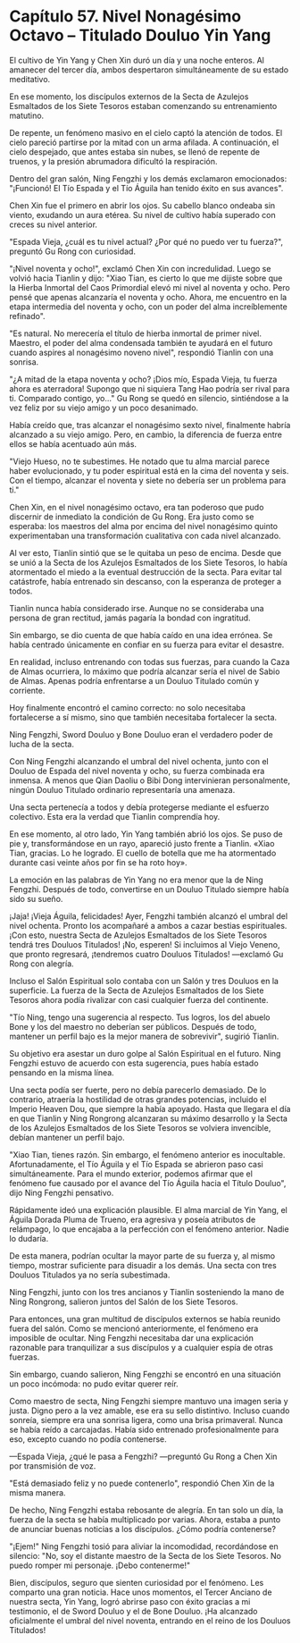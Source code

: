 
# Capítulo 57. Nivel Nonagésimo Octavo – Titulado Douluo Yin Yang


El cultivo de Yin Yang y Chen Xin duró un día y una noche enteros. Al amanecer del tercer día, ambos despertaron simultáneamente de su estado meditativo.

En ese momento, los discípulos externos de la Secta de Azulejos Esmaltados de los Siete Tesoros estaban comenzando su entrenamiento matutino.

De repente, un fenómeno masivo en el cielo captó la atención de todos. El cielo pareció partirse por la mitad con un arma afilada. A continuación, el cielo despejado, que antes estaba sin nubes, se llenó de repente de truenos, y la presión abrumadora dificultó la respiración.

Dentro del gran salón, Ning Fengzhi y los demás exclamaron emocionados: "¡Funcionó! El Tío Espada y el Tío Águila han tenido éxito en sus avances".

Chen Xin fue el primero en abrir los ojos. Su cabello blanco ondeaba sin viento, exudando un aura etérea. Su nivel de cultivo había superado con creces su nivel anterior.

"Espada Vieja, ¿cuál es tu nivel actual? ¿Por qué no puedo ver tu fuerza?", preguntó Gu Rong con curiosidad.

"¡Nivel noventa y ocho!", exclamó Chen Xin con incredulidad. Luego se volvió hacia Tianlin y dijo: "Xiao Tian, es cierto lo que me dijiste sobre que la Hierba Inmortal del Caos Primordial elevó mi nivel al noventa y ocho. Pero pensé que apenas alcanzaría el noventa y ocho. Ahora, me encuentro en la etapa intermedia del noventa y ocho, con un poder del alma increíblemente refinado".

"Es natural. No merecería el título de hierba inmortal de primer nivel. Maestro, el poder del alma condensada también te ayudará en el futuro cuando aspires al nonagésimo noveno nivel", respondió Tianlin con una sonrisa.

"¿A mitad de la etapa noventa y ocho? ¡Dios mío, Espada Vieja, tu fuerza ahora es aterradora! Supongo que ni siquiera Tang Hao podría ser rival para ti. Comparado contigo, yo..." Gu Rong se quedó en silencio, sintiéndose a la vez feliz por su viejo amigo y un poco desanimado.

Había creído que, tras alcanzar el nonagésimo sexto nivel, finalmente habría alcanzado a su viejo amigo. Pero, en cambio, la diferencia de fuerza entre ellos se había acentuado aún más.

"Viejo Hueso, no te subestimes. He notado que tu alma marcial parece haber evolucionado, y tu poder espiritual está en la cima del noventa y seis. Con el tiempo, alcanzar el noventa y siete no debería ser un problema para ti."

Chen Xin, en el nivel nonagésimo octavo, era tan poderoso que pudo discernir de inmediato la condición de Gu Rong. Era justo como se esperaba: los maestros del alma por encima del nivel nonagésimo quinto experimentaban una transformación cualitativa con cada nivel alcanzado.

Al ver esto, Tianlin sintió que se le quitaba un peso de encima. Desde que se unió a la Secta de los Azulejos Esmaltados de los Siete Tesoros, lo había atormentado el miedo a la eventual destrucción de la secta. Para evitar tal catástrofe, había entrenado sin descanso, con la esperanza de proteger a todos.

Tianlin nunca había considerado irse. Aunque no se consideraba una persona de gran rectitud, jamás pagaría la bondad con ingratitud.

Sin embargo, se dio cuenta de que había caído en una idea errónea. Se había centrado únicamente en confiar en su fuerza para evitar el desastre.

En realidad, incluso entrenando con todas sus fuerzas, para cuando la Caza de Almas ocurriera, lo máximo que podría alcanzar sería el nivel de Sabio de Almas. Apenas podría enfrentarse a un Douluo Titulado común y corriente.

Hoy finalmente encontró el camino correcto: no solo necesitaba fortalecerse a sí mismo, sino que también necesitaba fortalecer la secta.

Ning Fengzhi, Sword Douluo y Bone Douluo eran el verdadero poder de lucha de la secta.

Con Ning Fengzhi alcanzando el umbral del nivel ochenta, junto con el Douluo de Espada del nivel noventa y ocho, su fuerza combinada era inmensa. A menos que Qian Daoliu o Bibi Dong intervinieran personalmente, ningún Douluo Titulado ordinario representaría una amenaza.

Una secta pertenecía a todos y debía protegerse mediante el esfuerzo colectivo. Esta era la verdad que Tianlin comprendía hoy.

En ese momento, al otro lado, Yin Yang también abrió los ojos. Se puso de pie y, transformándose en un rayo, apareció justo frente a Tianlin. «Xiao Tian, gracias. Lo he logrado. El cuello de botella que me ha atormentado durante casi veinte años por fin se ha roto hoy».

La emoción en las palabras de Yin Yang no era menor que la de Ning Fengzhi. Después de todo, convertirse en un Douluo Titulado siempre había sido su sueño.

¡Jaja! ¡Vieja Águila, felicidades! Ayer, Fengzhi también alcanzó el umbral del nivel ochenta. Pronto los acompañaré a ambos a cazar bestias espirituales. ¡Con esto, nuestra Secta de Azulejos Esmaltados de los Siete Tesoros tendrá tres Douluos Titulados! ¡No, esperen! Si incluimos al Viejo Veneno, que pronto regresará, ¡tendremos cuatro Douluos Titulados! —exclamó Gu Rong con alegría.

Incluso el Salón Espiritual solo contaba con un Salón y tres Douluos en la superficie. La fuerza de la Secta de Azulejos Esmaltados de los Siete Tesoros ahora podía rivalizar con casi cualquier fuerza del continente.

"Tío Ning, tengo una sugerencia al respecto. Tus logros, los del abuelo Bone y los del maestro no deberían ser públicos. Después de todo, mantener un perfil bajo es la mejor manera de sobrevivir", sugirió Tianlin.

Su objetivo era asestar un duro golpe al Salón Espiritual en el futuro. Ning Fengzhi estuvo de acuerdo con esta sugerencia, pues había estado pensando en la misma línea.

Una secta podía ser fuerte, pero no debía parecerlo demasiado. De lo contrario, atraería la hostilidad de otras grandes potencias, incluido el Imperio Heaven Dou, que siempre la había apoyado. Hasta que llegara el día en que Tianlin y Ning Rongrong alcanzaran su máximo desarrollo y la Secta de los Azulejos Esmaltados de los Siete Tesoros se volviera invencible, debían mantener un perfil bajo.

"Xiao Tian, tienes razón. Sin embargo, el fenómeno anterior es inocultable. Afortunadamente, el Tío Águila y el Tío Espada se abrieron paso casi simultáneamente. Para el mundo exterior, podemos afirmar que el fenómeno fue causado por el avance del Tío Águila hacia el Título Douluo", dijo Ning Fengzhi pensativo.

Rápidamente ideó una explicación plausible. El alma marcial de Yin Yang, el Águila Dorada Pluma de Trueno, era agresiva y poseía atributos de relámpago, lo que encajaba a la perfección con el fenómeno anterior. Nadie lo dudaría.

De esta manera, podrían ocultar la mayor parte de su fuerza y, al mismo tiempo, mostrar suficiente para disuadir a los demás. Una secta con tres Douluos Titulados ya no sería subestimada.

Ning Fengzhi, junto con los tres ancianos y Tianlin sosteniendo la mano de Ning Rongrong, salieron juntos del Salón de los Siete Tesoros.

Para entonces, una gran multitud de discípulos externos se había reunido fuera del salón. Como se mencionó anteriormente, el fenómeno era imposible de ocultar. Ning Fengzhi necesitaba dar una explicación razonable para tranquilizar a sus discípulos y a cualquier espía de otras fuerzas.

Sin embargo, cuando salieron, Ning Fengzhi se encontró en una situación un poco incómoda: no pudo evitar querer reír.

Como maestro de secta, Ning Fengzhi siempre mantuvo una imagen seria y justa. Digno pero a la vez amable, ese era su sello distintivo. Incluso cuando sonreía, siempre era una sonrisa ligera, como una brisa primaveral. Nunca se había reído a carcajadas. Había sido entrenado profesionalmente para eso, excepto cuando no podía contenerse.

—Espada Vieja, ¿qué le pasa a Fengzhi? —preguntó Gu Rong a Chen Xin por transmisión de voz.

"Está demasiado feliz y no puede contenerlo", respondió Chen Xin de la misma manera.

De hecho, Ning Fengzhi estaba rebosante de alegría. En tan solo un día, la fuerza de la secta se había multiplicado por varias. Ahora, estaba a punto de anunciar buenas noticias a los discípulos. ¿Cómo podría contenerse?

"¡Ejem!" Ning Fengzhi tosió para aliviar la incomodidad, recordándose en silencio: "No, soy el distante maestro de la Secta de los Siete Tesoros. No puedo romper mi personaje. ¡Debo contenerme!"

Bien, discípulos, seguro que sienten curiosidad por el fenómeno. Les comparto una gran noticia. Hace unos momentos, el Tercer Anciano de nuestra secta, Yin Yang, logró abrirse paso con éxito gracias a mi testimonio, el de Sword Douluo y el de Bone Douluo. ¡Ha alcanzado oficialmente el umbral del nivel noventa, entrando en el reino de los Douluos Titulados!